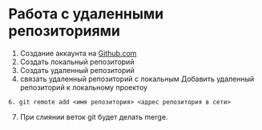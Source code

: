 # Работа с удаленными репозиториями

1. Создание аккаунта на [Github.com](github.com)
2. Создать локальный репозиторий
3. Создать удаленный репозиторий
4. связать удаленный репозиторий с локальным
Добавить удаленный репозиторий к локальному проектоу
```
6. git remote add <имя репозитория> <адрес репозитория в сети>
```
7. При слиянии веток git будет делать merge.
